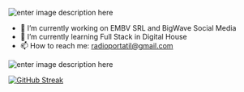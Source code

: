 ![enter image description here](https://i.postimg.cc/tgxZRTWH/Sin-t-tulo.png)
 - 🔭 I’m currently working on EMBV SRL and BigWave Social Media
 - 🌱 I’m currently learning Full Stack in Digital House
 - 📫 How to reach me: radioportatil@gmail.com

![enter image description here](https://media1.giphy.com/media/wGEymBvo6FUlR9bbda/200w.webp?cid=ecf05e47t585jf4bnk9gu9kbwj57v8j8oxwh6abzpi41l24g&ep=v1_gifs_search&rid=200w.webp&ct=g)

[![GitHub Streak](https://streak-stats.demolab.com?user=hernancarreno01&theme=chartreuse-dark&hide_border=true&border_radius=5&date_format=j%20M%5B%20Y%5D&mode=weekly&card_width=400)](https://git.io/streak-stats)
